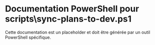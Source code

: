 # Documentation PowerShell pour scripts\sync-plans-to-dev.ps1

Cette documentation est un placeholder et doit être générée par un outil PowerShell spécifique.
